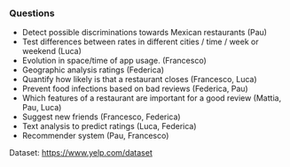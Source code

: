 ### Questions
- Detect possible discriminations towards Mexican restaurants (Pau)
- Test differences between rates in different cities / time / week or weekend (Luca)
- Evolution in space/time of app usage. (Francesco)
- Geographic analysis ratings (Federica)
- Quantify how likely is that a restaurant closes (Francesco, Luca)
- Prevent food infections based on bad reviews (Federica, Pau)
- Which features of a restaurant are important for a good review (Mattia, Pau, Luca)
- Suggest new friends (Francesco, Federica)
- Text analysis to predict ratings (Luca, Federica)
- Recommender system (Pau, Francesco)

Dataset: https://www.yelp.com/dataset
